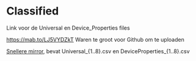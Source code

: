 # Classified

Link voor de Universal en Device_Properties files

https://mab.to/LJ5VYDZkT
Waren te groot voor Github om te uploaden

[Snellere mirror](https://surfdrive.surf.nl/files/index.php/s/K2FYXiWVb8B9yMH),
bevat Universal_{1..8}.csv en DeviceProperties_{1..8}.csv
